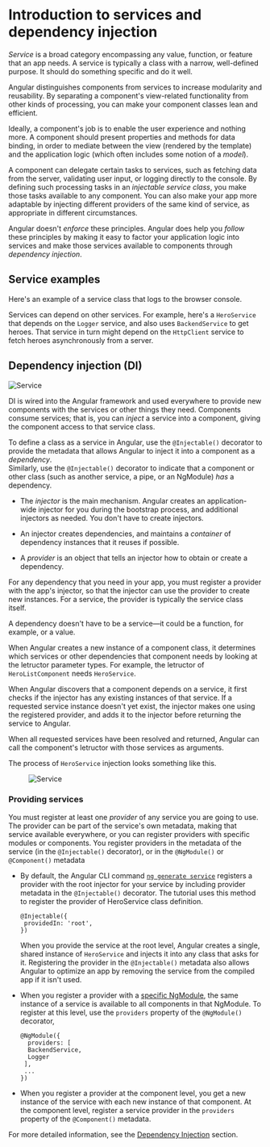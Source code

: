 # Introduction to services and dependency injection

*Service* is a broad category encompassing any value, function, or feature that an app needs.
A service is typically a class with a narrow, well-defined purpose. 
It should do something specific and do it well.

Angular distinguishes components from services to increase modularity and reusability.
By separating a component's view-related functionality from other kinds of processing,
you can make your component classes lean and efficient.

Ideally, a component's job is to enable the user experience and nothing more.
A component should present properties and methods for data binding,
in order to mediate between the view (rendered by the template)
and the application logic (which often includes some notion of a *model*).

A component can delegate certain tasks to services, such as fetching data from the server,
validating user input, or logging directly to the console. 
By defining such processing tasks in an *injectable service class*, you make those tasks
available to any component. 
You can also make your app more adaptable by injecting different providers of the same kind of service,
as appropriate in different circumstances.

Angular doesn't *enforce* these principles. Angular does help you *follow* these principles
by making it easy to factor your application logic into services and make those services
available to components through *dependency injection*.

## Service examples

Here's an example of a service class that logs to the browser console.

<code-example path="architecture/src/app/logger.service.ts" linenums="false" header="src/app/logger.service.ts (class)" region="class"></code-example>

Services can depend on other services. For example, here's a `HeroService` that depends on the `Logger` service, and also uses `BackendService` to get heroes. That service in turn might depend on the `HttpClient` service to fetch heroes asynchronously from a server.

<code-example path="architecture/src/app/hero.service.ts" linenums="false" header="src/app/hero.service.ts (class)" region="class"></code-example>

## Dependency injection (DI)

<img src="generated/images/guide/architecture/dependency-injection.png" alt="Service" class="left">

DI is wired into the Angular framework and used everywhere to provide new components with the services or other things they need.
Components consume services; that is, you can *inject* a service into a component, giving the component access to that service class. 

To define a class as a service in Angular, use the `@Injectable()` decorator to provide the metadata that allows Angular to inject it into a component as a *dependency*.  
Similarly, use the `@Injectable()` decorator to indicate that a component or other class (such as another service, a pipe, or an NgModule) *has* a dependency. 

* The *injector* is the main mechanism. Angular creates an application-wide injector for you during the bootstrap process, and additional injectors as needed. You don't have to create injectors.

* An injector creates dependencies, and maintains a *container* of dependency instances that it reuses if possible.

* A *provider* is an object that tells an injector how to obtain or create a dependency.

For any dependency that you need in your app, you must register a provider with the app's injector, 
so that the injector can use the provider to create new instances. 
For a service, the provider is typically the service class itself.

<div class="alert is-helpful">

A dependency doesn't have to be a service&mdash;it could be a function, for example, or a value. 

</div>

When Angular creates a new instance of a component class, it determines which services or other dependencies that component needs by looking at the letructor parameter types. For example, the letructor of `HeroListComponent` needs `HeroService`.

<code-example path="architecture/src/app/hero-list.component.ts" linenums="false" header="src/app/hero-list.component.ts (letructor)" region="ctor"></code-example>

When Angular discovers that a component depends on a service, it first checks if the injector has any existing instances of that service. If a requested service instance doesn't yet exist, the injector makes one using the registered provider, and adds it to the injector before returning the service to Angular.

When all requested services have been resolved and returned, Angular can call the component's letructor with those services as arguments.

The process of `HeroService` injection looks something like this.

<figure>
  <img src="generated/images/guide/architecture/injector-injects.png" alt="Service" class="left">
</figure>

### Providing services

You must register at least one *provider* of any service you are going to use.
The provider can be part of the service's own metadata, making that service available everywhere,
or you can register providers with specific modules or components. 
You register providers in the metadata of the service (in the `@Injectable()` decorator),
or in the `@NgModule()` or `@Component()` metadata 

* By default, the Angular CLI command [`ng generate service`](cli/generate) registers a provider with the root injector for your service by including provider metadata in the `@Injectable()` decorator. The tutorial uses this method to register the provider of  HeroService class definition.

   ``` 
   @Injectable({
    providedIn: 'root',
   })
   ``` 

   When you provide the service at the root level, Angular creates a single, shared instance of `HeroService`
   and injects it into any class that asks for it. 
   Registering the provider in the `@Injectable()` metadata also allows Angular to optimize an app
   by removing the service from the compiled app if it isn't used. 

* When you register a provider with a [specific NgModule](guide/architecture-modules), the same instance of a service is available to all components in that NgModule. To register at this level, use the `providers` property of the `@NgModule()` decorator,

   ``` 
   @NgModule({
     providers: [
     BackendService,
     Logger
    ],
    ...
   })
   ``` 

* When you register a provider at the component level, you get a new instance of the
service with each new instance of that component. 
At the component level, register a service provider in the `providers` property of the `@Component()` metadata.

   <code-example path="architecture/src/app/hero-list.component.ts" linenums="false" header="src/app/hero-list.component.ts (component providers)" region="providers"></code-example>

For more detailed information, see the [Dependency Injection](guide/dependency-injection) section.

